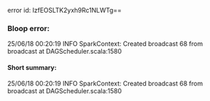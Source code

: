 error id: IzfEOSLTK2yxh9Rc1NLWTg==
### Bloop error:

25/06/18 00:20:19 INFO SparkContext: Created broadcast 68 from broadcast at DAGScheduler.scala:1580
#### Short summary: 

25/06/18 00:20:19 INFO SparkContext: Created broadcast 68 from broadcast at DAGScheduler.scala:1580